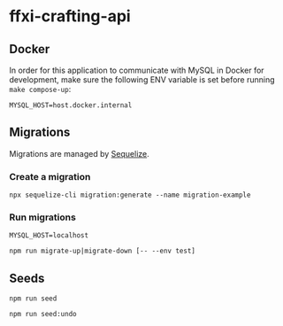# ffxi-crafting-api

## Docker

In order for this application to communicate with MySQL in Docker for development, make sure the following ENV variable is set before running `make compose-up`:

`MYSQL_HOST=host.docker.internal`

## Migrations

Migrations are managed by [Sequelize](https://sequelize.org/docs/v6/other-topics/migrations/).

### Create a migration

`npx sequelize-cli migration:generate --name migration-example`

### Run migrations

`MYSQL_HOST=localhost`

`npm run migrate-up|migrate-down [-- --env test]`

## Seeds

`npm run seed`

`npm run seed:undo`
